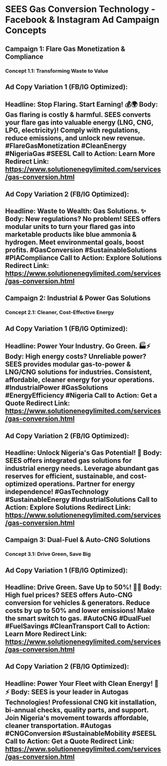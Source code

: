 # SEES Gas Conversion Technology - Facebook & Instagram Ad Campaign Concepts

## Campaign 1: Flare Gas Monetization & Compliance

### Concept 1.1: Transforming Waste to Value

**Ad Copy Variation 1 (FB/IG Optimized):**
---
**Headline:** Stop Flaring. Start Earning! 💰🌍
**Body:** Gas flaring is costly & harmful. SEES converts your flare gas into valuable energy (LNG, CNG, LPG, electricity)! Comply with regulations, reduce emissions, and unlock new revenue. #FlareGasMonetization #CleanEnergy #NigeriaGas #SEESL
**Call to Action:** Learn More
**Redirect Link:** https://www.solutionenegylimited.com/services/gas-conversion.html
---

**Ad Copy Variation 2 (FB/IG Optimized):**
---
**Headline:** Waste to Wealth: Gas Solutions. ✨
**Body:** New regulations? No problem! SEES offers modular units to turn your flared gas into marketable products like blue ammonia & hydrogen. Meet environmental goals, boost profits. #GasConversion #SustainableSolutions #PIACompliance
**Call to Action:** Explore Solutions
**Redirect Link:** https://www.solutionenegylimited.com/services/gas-conversion.html
---

## Campaign 2: Industrial & Power Gas Solutions

### Concept 2.1: Cleaner, Cost-Effective Energy

**Ad Copy Variation 1 (FB/IG Optimized):**
---
**Headline:** Power Your Industry. Go Green. 🏭⚡
**Body:** High energy costs? Unreliable power? SEES provides modular gas-to-power & LNG/CNG solutions for industries. Consistent, affordable, cleaner energy for your operations. #IndustrialPower #GasSolutions #EnergyEfficiency #Nigeria
**Call to Action:** Get a Quote
**Redirect Link:** https://www.solutionenegylimited.com/services/gas-conversion.html
---

**Ad Copy Variation 2 (FB/IG Optimized):**
---
**Headline:** Unlock Nigeria's Gas Potential! 🔑
**Body:** SEES offers integrated gas solutions for industrial energy needs. Leverage abundant gas reserves for efficient, sustainable, and cost-optimized operations. Partner for energy independence! #GasTechnology #SustainableEnergy #IndustrialSolutions
**Call to Action:** Explore Solutions
**Redirect Link:** https://www.solutionenegylimited.com/services/gas-conversion.html
---

## Campaign 3: Dual-Fuel & Auto-CNG Solutions

### Concept 3.1: Drive Green, Save Big

**Ad Copy Variation 1 (FB/IG Optimized):**
---
**Headline:** Drive Green. Save Up to 50%! 🚗💨
**Body:** High fuel prices? SEES offers Auto-CNG conversion for vehicles & generators. Reduce costs by up to 50% and lower emissions! Make the smart switch to gas. #AutoCNG #DualFuel #FuelSavings #CleanTransport
**Call to Action:** Learn More
**Redirect Link:** https://www.solutionenegylimited.com/services/gas-conversion.html
---

**Ad Copy Variation 2 (FB/IG Optimized):**
---
**Headline:** Power Your Fleet with Clean Energy! 🚛⚡
**Body:** SEES is your leader in Autogas Technologies! Professional CNG kit installation, bi-annual checks, quality parts, and support. Join Nigeria's movement towards affordable, cleaner transportation. #Autogas #CNGConversion #SustainableMobility #SEESL
**Call to Action:** Get a Quote
**Redirect Link:** https://www.solutionenegylimited.com/services/gas-conversion.html
---
